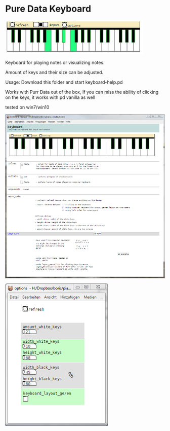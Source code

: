 # Pure Data Keyboard

![alt tag](keyboard.png)

Keyboard for playing notes or visualizing notes.

Amount of keys and their size can be adjusted.

Usage: Download this folder and start keyboard-help.pd

Works with Purr Data out of the box,
If you can miss the ability of clicking on the keys, 
it works with pd vanilla as well

tested on win7/win10
 

![alt tag](keyboard-help2.png)


![alt tag](options.png)



